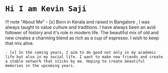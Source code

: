 # `Hi I am Kevin Saji`


!!! note "About Me"
    - [x] Born in Kerala and raised in Bangalore , I was always taught to value culture and traditions. I have always been an avid follower of history and it's role in modern life. The beautiful mix of old and new creates a charming blend as rich as a cup of espresso. I wish to keep that mix alive.

    - [x] In the coming years, I aim to do good not only in my academic life but also in my social life. I want to make new friends and create a stable network that sticks by me. Hoping to create beautiful memories in the upcoming years.  
